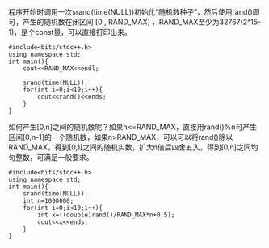 程序开始时调用一次srand(time(NULL))初始化“随机数种子”，然后使用rand()即可，产生的随机数在闭区间 [0 , RAND_MAX]  ，RAND_MAX至少为32767(2^15-1)，是个const量，可以直接打印出来。

```
#include<bits/stdc++.h>
using namespace std;
int main(){
    cout<<RAND_MAX<<endl;
    
    srand(time(NULL));
    for(int i=0;i<10;i++){
        cout<<rand()<<ends;
    }
}
```
如何产生[0,n]之间的随机数呢？如果n<=RAND_MAX，直接用rand()%n可产生区间[0,n-1]的一个随机数，如果n>RAND_MAX，可以可以将rand()除以RAND_MAX，得到[0,1]之间的随机实数，扩大n倍后四舍五入，得到[0,n]之间均匀整数，可满足一般要求。

```
#include<bits/stdc++.h>
using namespace std;
int main(){
    srand(time(NULL));
    int n=1000000;
    for(int i=0;i<10;i++){
        int x=((double)rand()/RAND_MAX*n+0.5);
        cout<<x<<ends;
    }
}

```
